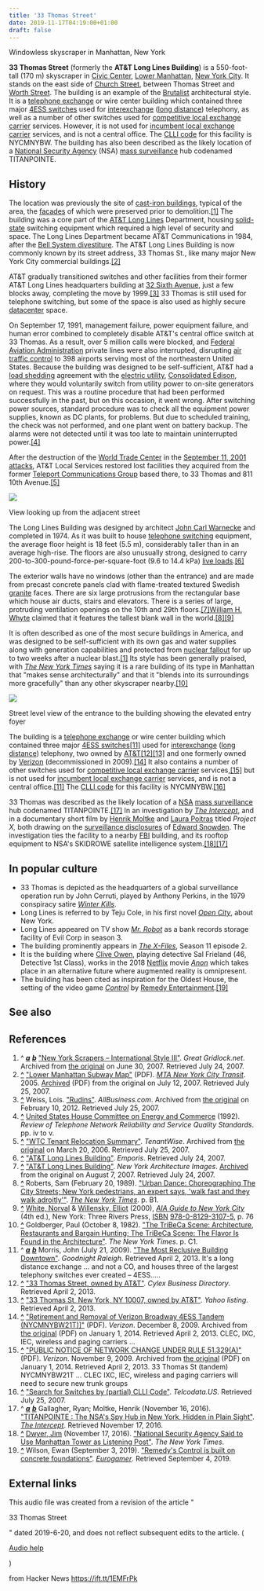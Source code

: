 ```yaml
---
title: '33 Thomas Street'
date: 2019-11-17T04:19:00+01:00
draft: false
---
```


Windowless skyscraper in Manhattan, New York

**33 Thomas Street** (formerly the **AT&T Long Lines Building**) is a 550-foot-tall (170 m) skyscraper in [Civic Center](https://en.wikipedia.org/wiki/Civic_Center,_Manhattan "Civic Center, Manhattan"), [Lower Manhattan](https://en.wikipedia.org/wiki/Lower_Manhattan "Lower Manhattan"), [New York City](https://en.wikipedia.org/wiki/New_York_City "New York City"). It stands on the east side of [Church Street](https://en.wikipedia.org/wiki/Church_Street_(Manhattan) "Church Street (Manhattan)"), between Thomas Street and [Worth Street](https://en.wikipedia.org/wiki/Worth_Street "Worth Street"). The building is an example of the [Brutalist](https://en.wikipedia.org/wiki/Brutalist_architecture "Brutalist architecture") architectural style. It is a [telephone exchange](https://en.wikipedia.org/wiki/Telephone_exchange "Telephone exchange") or wire center building which contained three major [4ESS switches](https://en.wikipedia.org/wiki/4ESS_switch "4ESS switch") used for [interexchange](https://en.wikipedia.org/wiki/Interexchange_carrier "Interexchange carrier") ([long distance](https://en.wikipedia.org/wiki/Long_distance_calling "Long distance calling")) telephony, as well as a number of other switches used for [competitive local exchange carrier](https://en.wikipedia.org/wiki/Competitive_local_exchange_carrier "Competitive local exchange carrier") services. However, it is not used for [incumbent local exchange carrier](https://en.wikipedia.org/wiki/Incumbent_local_exchange_carrier "Incumbent local exchange carrier") services, and is not a central office. The [CLLI code](https://en.wikipedia.org/wiki/CLLI_code "CLLI code") for this facility is NYCMNYBW. The building has also been described as the likely location of a [National Security Agency](https://en.wikipedia.org/wiki/National_Security_Agency "National Security Agency") (NSA) [mass surveillance](https://en.wikipedia.org/wiki/Mass_surveillance "Mass surveillance") hub codenamed TITANPOINTE.

History
-------

The location was previously the site of [cast-iron buildings](https://en.wikipedia.org/wiki/Cast-iron_architecture "Cast-iron architecture"), typical of the area, the [facades](https://en.wikipedia.org/wiki/Facades "Facades") of which were preserved prior to demolition.[\[1\]](https://en.wikipedia.org/wiki/33_Thomas_Street#cite_note-gridlock-1) The building was a core part of the [AT&T Long Lines](https://en.wikipedia.org/wiki/AT%26T_Long_Lines "AT&T Long Lines") Department, housing [solid-state](https://en.wikipedia.org/wiki/Solid_state_(electronics) "Solid state (electronics)") switching equipment which required a high level of security and space. The Long Lines Department became AT&T Communications in 1984, after the [Bell System divestiture](https://en.wikipedia.org/wiki/Bell_System_divestiture "Bell System divestiture"). The AT&T Long Lines Building is now commonly known by its street address, 33 Thomas St., like many major New York City commercial buildings.[\[2\]](https://en.wikipedia.org/wiki/33_Thomas_Street#cite_note-2)

AT&T gradually transitioned switches and other facilities from their former AT&T Long Lines headquarters building at [32 Sixth Avenue](https://en.wikipedia.org/wiki/32_Avenue_of_the_Americas "32 Avenue of the Americas"), just a few blocks away, completing the move by 1999.[\[3\]](https://en.wikipedia.org/wiki/33_Thomas_Street#cite_note-3) 33 Thomas is still used for telephone switching, but some of the space is also used as highly secure [datacenter](https://en.wikipedia.org/wiki/Datacenter "Datacenter") space.

On September 17, 1991, management failure, power equipment failure, and human error combined to completely disable AT&T's central office switch at 33 Thomas. As a result, over 5 million calls were blocked, and [Federal Aviation Administration](https://en.wikipedia.org/wiki/Federal_Aviation_Administration "Federal Aviation Administration") private lines were also interrupted, disrupting [air traffic control](https://en.wikipedia.org/wiki/Air_traffic_control "Air traffic control") to 398 airports serving most of the northeastern United States. Because the building was designed to be self-sufficient, AT&T had a [load shedding](https://en.wikipedia.org/wiki/Load_shedding "Load shedding") agreement with the [electric utility](https://en.wikipedia.org/wiki/Electric_utility "Electric utility"), [Consolidated Edison](https://en.wikipedia.org/wiki/Consolidated_Edison "Consolidated Edison"), where they would voluntarily switch from utility power to on-site generators on request. This was a routine procedure that had been performed successfully in the past, but on this occasion, it went wrong. After switching power sources, standard procedure was to check all the equipment power supplies, known as DC plants, for problems. But due to scheduled training, the check was not performed, and one plant went on battery backup. The alarms were not detected until it was too late to maintain uninterrupted power.[\[4\]](https://en.wikipedia.org/wiki/33_Thomas_Street#cite_note-4)

After the destruction of the [World Trade Center](https://en.wikipedia.org/wiki/World_Trade_Center_(1973-2001) "World Trade Center (1973-2001)") in the [September 11, 2001 attacks](https://en.wikipedia.org/wiki/September_11,_2001_attacks "September 11, 2001 attacks"), AT&T Local Services restored lost facilities they acquired from the former [Teleport Communications Group](https://en.wikipedia.org/wiki/Teleport_Communications_Group "Teleport Communications Group") based there, to 33 Thomas and 811 10th Avenue.[\[5\]](https://en.wikipedia.org/wiki/33_Thomas_Street#cite_note-5)

[![](https://upload.wikimedia.org/wikipedia/commons/thumb/a/a8/33_Thomas_Sidewalk_View.JPG/170px-33_Thomas_Sidewalk_View.JPG)](https://en.wikipedia.org/wiki/File:33_Thomas_Sidewalk_View.JPG)

View looking up from the adjacent street

The Long Lines Building was designed by architect [John Carl Warnecke](https://en.wikipedia.org/wiki/John_Carl_Warnecke "John Carl Warnecke") and completed in 1974. As it was built to house [telephone switching](https://en.wikipedia.org/wiki/Telephone_switching "Telephone switching") equipment, the average floor height is 18 feet (5.5 m), considerably taller than in an average high-rise. The floors are also unusually strong, designed to carry 200-to-300-pound-force-per-square-foot (9.6 to 14.4 kPa) [live loads](https://en.wikipedia.org/wiki/Live_load "Live load").[\[6\]](https://en.wikipedia.org/wiki/33_Thomas_Street#cite_note-6)

The exterior walls have no windows (other than the entrance) and are made from precast concrete panels clad with flame-treated textured Swedish [granite](https://en.wikipedia.org/wiki/Granite "Granite") faces. There are six large protrusions from the rectangular base which house air ducts, stairs and elevators. There is a series of large, protruding ventilation openings on the 10th and 29th floors.[\[7\]](https://en.wikipedia.org/wiki/33_Thomas_Street#cite_note-7)[William H. Whyte](https://en.wikipedia.org/wiki/William_H._Whyte "William H. Whyte") claimed that it features the tallest blank wall in the world.[\[8\]](https://en.wikipedia.org/wiki/33_Thomas_Street#cite_note-8)[\[9\]](https://en.wikipedia.org/wiki/33_Thomas_Street#cite_note-aia4-9)

It is often described as one of the most secure buildings in America, and was designed to be self-sufficient with its own gas and water supplies along with generation capabilities and protected from [nuclear fallout](https://en.wikipedia.org/wiki/Nuclear_fallout "Nuclear fallout") for up to two weeks after a nuclear blast.[\[1\]](https://en.wikipedia.org/wiki/33_Thomas_Street#cite_note-gridlock-1) Its style has been generally praised, with _[The New York Times](https://en.wikipedia.org/wiki/The_New_York_Times "The New York Times")_ saying it is a rare building of its type in Manhattan that "makes sense architecturally" and that it "blends into its surroundings more gracefully" than any other skyscraper nearby.[\[10\]](https://en.wikipedia.org/wiki/33_Thomas_Street#cite_note-10)

[![](https://upload.wikimedia.org/wikipedia/commons/thumb/6/6e/33_Thomas_entrance.jpg/220px-33_Thomas_entrance.jpg)](https://en.wikipedia.org/wiki/File:33_Thomas_entrance.jpg)

Street level view of the entrance to the building showing the elevated entry foyer

The building is a [telephone exchange](https://en.wikipedia.org/wiki/Telephone_exchange "Telephone exchange") or wire center building which contained three major [4ESS switches](https://en.wikipedia.org/wiki/4ESS_switch "4ESS switch")[\[11\]](https://en.wikipedia.org/wiki/33_Thomas_Street#cite_note-Morris-11) used for [interexchange](https://en.wikipedia.org/wiki/Interexchange_carrier "Interexchange carrier") ([long distance](https://en.wikipedia.org/wiki/Long_distance_calling "Long distance calling")) telephony, two owned by [AT&T](https://en.wikipedia.org/wiki/AT%26T "AT&T")[\[12\]](https://en.wikipedia.org/wiki/33_Thomas_Street#cite_note-12)[\[13\]](https://en.wikipedia.org/wiki/33_Thomas_Street#cite_note-13) and one formerly owned by [Verizon](https://en.wikipedia.org/wiki/Verizon "Verizon") (decommissioned in 2009).[\[14\]](https://en.wikipedia.org/wiki/33_Thomas_Street#cite_note-14) It also contains a number of other switches used for [competitive local exchange carrier](https://en.wikipedia.org/wiki/Competitive_local_exchange_carrier "Competitive local exchange carrier") services,[\[15\]](https://en.wikipedia.org/wiki/33_Thomas_Street#cite_note-15) but is not used for [incumbent local exchange carrier](https://en.wikipedia.org/wiki/Incumbent_local_exchange_carrier "Incumbent local exchange carrier") services, and is not a central office.[\[11\]](https://en.wikipedia.org/wiki/33_Thomas_Street#cite_note-Morris-11) The [CLLI code](https://en.wikipedia.org/wiki/CLLI_code "CLLI code") for this facility is NYCMNYBW.[\[16\]](https://en.wikipedia.org/wiki/33_Thomas_Street#cite_note-16)

33 Thomas was described as the likely location of a [NSA](https://en.wikipedia.org/wiki/National_Security_Agency "National Security Agency") [mass surveillance](https://en.wikipedia.org/wiki/Mass_surveillance "Mass surveillance") hub codenamed TITANPOINTE.[\[17\]](https://en.wikipedia.org/wiki/33_Thomas_Street#cite_note-intercept-17) In an investigation by _[The Intercept](https://en.wikipedia.org/wiki/The_Intercept "The Intercept")_, and in a documentary short film by [Henrik Moltke](https://de.wikipedia.org/wiki/Henrik_Moltke_(journalist) "de:Henrik Moltke (journalist)") and [Laura Poitras](https://en.wikipedia.org/wiki/Laura_Poitras "Laura Poitras") titled _Project X,_ both drawing on the [surveillance disclosures](https://en.wikipedia.org/wiki/Global_surveillance_disclosures_(2013%E2%80%93present) "Global surveillance disclosures (2013–present)") of [Edward Snowden](https://en.wikipedia.org/wiki/Edward_Snowden "Edward Snowden"). The investigation ties the facility to a nearby [FBI](https://en.wikipedia.org/wiki/Federal_Bureau_of_Investigation "Federal Bureau of Investigation") building, and its rooftop equipment to NSA's SKIDROWE satellite intelligence system.[\[18\]](https://en.wikipedia.org/wiki/33_Thomas_Street#cite_note-18)[\[17\]](https://en.wikipedia.org/wiki/33_Thomas_Street#cite_note-intercept-17)

In popular culture
------------------

*   33 Thomas is depicted as the headquarters of a global surveillance operation run by John Cerruti, played by Anthony Perkins, in the 1979 conspiracy satire _[Winter Kills](https://en.wikipedia.org/wiki/Winter_Kills_(film) "Winter Kills (film)")_.
*   Long Lines is referred to by Teju Cole, in his first novel _[Open City](https://en.wikipedia.org/wiki/Open_City_(novel) "Open City (novel)")_, about New York.
*   Long Lines appeared on TV show _[Mr. Robot](https://en.wikipedia.org/wiki/Mr._Robot "Mr. Robot")_ as a bank records storage facility of Evil Corp in season 3.
*   The building prominently appears in _[The X-Files](https://en.wikipedia.org/wiki/The_X-Files "The X-Files")_, Season 11 episode 2.
*   It is the building where [Clive Owen](https://en.wikipedia.org/wiki/Clive_Owen "Clive Owen"), playing detective Sal Frieland (46, Detective 1st Class), works in the 2018 [Netflix](https://en.wikipedia.org/wiki/Netflix "Netflix") movie _[Anon](https://en.wikipedia.org/wiki/Anon_(film) "Anon (film)")_ which takes place in an alternative future where augmented reality is omnipresent.
*   The building has been cited as inspiration for the Oldest House, the setting of the video game _[Control](https://en.wikipedia.org/wiki/Control_(video_game) "Control (video game)")_ by [Remedy Entertainment](https://en.wikipedia.org/wiki/Remedy_Entertainment "Remedy Entertainment").[\[19\]](https://en.wikipedia.org/wiki/33_Thomas_Street#cite_note-19)

See also
--------

References
----------

1.  ^ [_**a**_](https://en.wikipedia.org/wiki/33_Thomas_Street#cite_ref-gridlock_1-0) [_**b**_](https://en.wikipedia.org/wiki/33_Thomas_Street#cite_ref-gridlock_1-1) ["New York Scrapers – International Style III"](https://web.archive.org/web/20070630233827/http://www.greatgridlock.net/NYC/nyc3b.html#74b). _Great Gridlock.net_. Archived from [the original](http://www.greatgridlock.net/NYC/nyc3b.html#74b) on June 30, 2007. Retrieved July 24, 2007.
2.  **[^](https://en.wikipedia.org/wiki/33_Thomas_Street#cite_ref-2)** ["Lower Manhattan Subway Map"](http://www.mta.info/nyct/maps/lowermanhattan.pdf) (PDF). _[MTA New York City Transit](https://en.wikipedia.org/wiki/New_York_City_Transit_Authority "New York City Transit Authority")_. 2005. [Archived](https://web.archive.org/web/20070712133852/http://www.mta.info/nyct/maps/lowermanhattan.pdf) (PDF) from the original on July 12, 2007. Retrieved July 25, 2007.
3.  **[^](https://en.wikipedia.org/wiki/33_Thomas_Street#cite_ref-3)** Weiss, Lois. ["Rudins"](https://web.archive.org/web/20120210031203/http://www.allbusiness.com/technology/telecommunications-cell-phones-phone-services/378039-1.html). _AllBusiness.com_. Archived from [the original](https://www.allbusiness.com/technology/telecommunications-cell-phones-phone-services/378039-1.html) on February 10, 2012. Retrieved July 25, 2007.
4.  **[^](https://en.wikipedia.org/wiki/33_Thomas_Street#cite_ref-4)** [United States House Committee on Energy and Commerce](https://en.wikipedia.org/wiki/United_States_House_Committee_on_Energy_and_Commerce "United States House Committee on Energy and Commerce") (1992). _Review of Telephone Network Reliability and Service Quality Standards_. pp. iv to v.
5.  **[^](https://en.wikipedia.org/wiki/33_Thomas_Street#cite_ref-5)** ["WTC Tenant Relocation Summary"](https://web.archive.org/web/20060320154629/http://www.tenantwise.com/reports/wtc_relocate.asp). _TenantWise_. Archived from [the original](http://www.tenantwise.com/reports/wtc_relocate.asp) on March 20, 2006. Retrieved July 25, 2007.
6.  **[^](https://en.wikipedia.org/wiki/33_Thomas_Street#cite_ref-6)** ["AT&T Long Lines Building"](http://www.emporis.com/en/wm/bu/?id=114288). _Emporis_. Retrieved July 24, 2007.
7.  **[^](https://en.wikipedia.org/wiki/33_Thomas_Street#cite_ref-7)** ["AT&T Long Lines Building"](http://www.nyc-architecture.com/SOH/SOH026.htm). _New York Architecture Images_. [Archived](https://web.archive.org/web/20070807195922/http://www.nyc-architecture.com/SOH/SOH026.htm) from the original on August 7, 2007. Retrieved July 24, 2007.
8.  **[^](https://en.wikipedia.org/wiki/33_Thomas_Street#cite_ref-8)** Roberts, Sam (February 20, 1989). ["Urban Dance: Choreographing The City Streets; New York pedestrians, an expert says, 'walk fast and they walk adroitly'"](https://www.nytimes.com/1989/02/20/nyregion/metro-matters-urban-dance-choreographing-the-city-streets.html). _[The New York Times](https://en.wikipedia.org/wiki/The_New_York_Times "The New York Times")_. p. B1.
9.  **[^](https://en.wikipedia.org/wiki/33_Thomas_Street#cite_ref-aia4_9-0)** [White, Norval](https://en.wikipedia.org/wiki/Norval_White "Norval White") & [Willensky, Elliot](https://en.wikipedia.org/wiki/Elliot_Willensky "Elliot Willensky") (2000), _[AIA Guide to New York City](https://en.wikipedia.org/wiki/AIA_Guide_to_New_York_City "AIA Guide to New York City")_ (4th ed.), New York: Three Rivers Press, [ISBN](https://en.wikipedia.org/wiki/International_Standard_Book_Number "International Standard Book Number") [978-0-8129-3107-5](https://en.wikipedia.org/wiki/Special:BookSources/978-0-8129-3107-5 "Special:BookSources/978-0-8129-3107-5"), p. 76
10.  **[^](https://en.wikipedia.org/wiki/33_Thomas_Street#cite_ref-10)** Goldberger, Paul (October 8, 1982). ["The TriBeCa Scene: Architecture, Restaurants and Bargain Hunting; The TriBeCa Scene: The Flavor Is Found in the Architecture"](https://www.nytimes.com/1982/10/08/arts/the-tribeca-scene-architecture-restaurants-and-bargain-hunting.html). _The New York Times_. p. C1.
11.  ^ [_**a**_](https://en.wikipedia.org/wiki/33_Thomas_Street#cite_ref-Morris_11-0) [_**b**_](https://en.wikipedia.org/wiki/33_Thomas_Street#cite_ref-Morris_11-1) Morris, John (July 21, 2009). ["The Most Reclusive Building Downtown"](https://web.archive.org/web/20170609181539/http://goodnightraleigh.com/2009/07/the-most-reclusive-building-downtown/). _Goodnight Raleigh_. Retrieved April 2, 2013. It's a long distance exchange ... and not a CO, and houses three of the largest telephony switches ever created – 4ESS.....
12.  **[^](https://en.wikipedia.org/wiki/33_Thomas_Street#cite_ref-12)** ["33 Thomas Street, owned by AT&T"](http://www.cylex-usa.com/company/at-t-3207.html). _Cylex Business Directory_. Retrieved April 2, 2013.
13.  **[^](https://en.wikipedia.org/wiki/33_Thomas_Street#cite_ref-13)** ["33 Thomas St, New York, NY 10007, owned by AT&T"](http://local.yahoo.com/info-11047086-at-t-new-york). _Yahoo listing_. Retrieved April 2, 2013.
14.  **[^](https://en.wikipedia.org/wiki/33_Thomas_Street#cite_ref-14)** ["Retirement and Removal of Verizon Broadway 4ESS Tandem (NYCMNYBW21T)\]"](https://web.archive.org/web/20140101101939/https://www22.verizon.com/wholesale/attachments/industry_letters/IL09-0065.pdf) (PDF). _Verizon_. December 8, 2009. Archived from [the original](https://www22.verizon.com/wholesale/attachments/industry_letters/IL09-0065.pdf) (PDF) on January 1, 2014. Retrieved April 2, 2013. CLEC, IXC, IEC, wireless and paging carriers ...
15.  **[^](https://en.wikipedia.org/wiki/33_Thomas_Street#cite_ref-15)** ["PUBLIC NOTICE OF NETWORK CHANGE UNDER RULE 51.329(A)"](https://web.archive.org/web/20140101101945/http://www22.verizon.com/regulatory/pdf/NtwkDisclBway4ESS.pdf) (PDF). _Verizon_. November 9, 2009. Archived from [the original](http://www22.verizon.com/regulatory/pdf/NtwkDisclBway4ESS.pdf) (PDF) on January 1, 2014. Retrieved April 2, 2013. 33 Thomas St (tandem) NYCMNYBW21T ... CLEC IXC, IEC, wireless and paging carriers will need to secure new trunk groups
16.  **[^](https://en.wikipedia.org/wiki/33_Thomas_Street#cite_ref-16)** ["Search for Switches by (partial) CLLI Code"](http://www.telcodata.us/telcodata/switchesbyclli?clli=NYCMNYBW). _Telcodata.US_. Retrieved July 25, 2007.
17.  ^ [_**a**_](https://en.wikipedia.org/wiki/33_Thomas_Street#cite_ref-intercept_17-0) [_**b**_](https://en.wikipedia.org/wiki/33_Thomas_Street#cite_ref-intercept_17-1) Gallagher, Ryan; Moltke, Henrik (November 16, 2016). ["TITANPOINTE : The NSA's Spy Hub in New York, Hidden in Plain Sight"](https://theintercept.com/2016/11/16/the-nsas-spy-hub-in-new-york-hidden-in-plain-sight/). _[The Intercept](https://en.wikipedia.org/wiki/The_Intercept "The Intercept")_. Retrieved November 17, 2016.
18.  **[^](https://en.wikipedia.org/wiki/33_Thomas_Street#cite_ref-18)** [Dwyer, Jim](https://en.wikipedia.org/wiki/Jim_Dwyer_(journalist) "Jim Dwyer (journalist)") (November 17, 2016). ["National Security Agency Said to Use Manhattan Tower as Listening Post"](https://www.nytimes.com/2016/11/18/nyregion/national-security-agency-said-to-use-manhattan-tower-as-listening-post.html). _The New York Times_.
19.  **[^](https://en.wikipedia.org/wiki/33_Thomas_Street#cite_ref-19)** Wilson, Ewan (September 3, 2019). ["Remedy's Control is built on concrete foundations"](https://www.eurogamer.net/articles/2019-09-03-remedys-control-is-built-on-concrete-foundations). _[Eurogamer](https://en.wikipedia.org/wiki/Eurogamer "Eurogamer")_. Retrieved September 4, 2019.

External links
--------------

  

This audio file was created from a revision of the article "

33 Thomas Street

" dated 2019-6-20, and does not reflect subsequent edits to the article. (

[Audio help](https://en.wikipedia.org/wiki/Wikipedia:Media_help "Wikipedia:Media help")

)

  
  
from Hacker News https://ift.tt/1EMFrPk